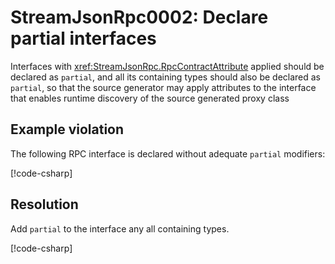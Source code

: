 # StreamJsonRpc0002: Declare partial interfaces

Interfaces with <xref:StreamJsonRpc.RpcContractAttribute> applied should be declared as `partial`, and all its containing types should also be declared as `partial`, so that the source generator may apply attributes to the interface that enables runtime discovery of the source generated proxy class

## Example violation

The following RPC interface is declared without adequate `partial` modifiers:

[!code-csharp[](../../samples/Analyzers/StreamJsonRpc0002.cs#Violation)]

## Resolution

Add `partial` to the interface any all containing types.

[!code-csharp[](../../samples/Analyzers/StreamJsonRpc0002.cs#Fix)]
